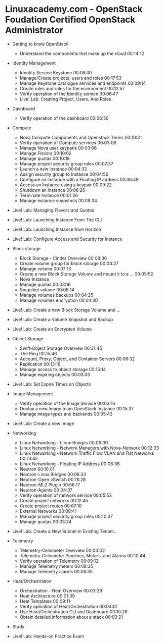 # Linuxacademy.com - OpenStack Foudation Certified OpenStack Administrator

* Getting to know OpenStack
  * Understand the components that make up the cloud  00:14:12

* Identity Management
  * Identity Service Keystone  00:06:00
  * Manage/Create projects, users and roles  00:17:53
  * Manage Keystone catalogue services and endpoints  00:09:14
  * Create roles and rules for the environment  00:12:57
  * Verify operation of the Identity service  00:06:47
  * Live! Lab: Creating Project, Users, And Roles

* Dashboard
  * Verify operation of the dashboard  00:06:50
  
* Compute
  * Nova Compute Components and Openstack Terms  00:10:31
  * Verify operation of Compute services 00:03:06
  * Manage Nova user keyparis  00:03:06
  * Manage Flavors  00:10:02
  * Manage quotas  00:10:18
  * Manage project security group rules  00:07:37
  * Launch a new Instance  00:04:33
  * Assign security group to Instance  00:04:56
  * Configure an Instance with a Floating IP address  00:06:48
  * Access an Instance using a keypair  00:09:22
  * Shutdown an Instance  00:06:26
  * Terminate Instance  00:01:26
  * Manage instance snapshots  00:06:34
  
* Live! Lab: Managing Flavors and Quotas
* Live! Lab: Launching Instance From The CLI
* Live! Lab: Launching Instance from Horizon
* Live! Lab: Configure Access and Security for Instance

* Block storage
  * Block Storage - Cinder Overview 00:08:36
  * Create volume group for block storage 00:04:27
  * Manage volume  00:07:13
  * Create a new Block Storage Volume and mount it to a ...  00:05:52
  * Nova Instance
  * Manage quotas  00:03:16
  * Snapshot volume  00:06:14
  * Manage volumes backups  00:04:25
  * Manage volumes encryption  00:04:30
  
* Live! Lab: Create a new Block Storage Volume and ...
* Live! Lab: Create a Volume Snapshot and Backup
* Live! Lab: Create an Encrypted Volume

* Object Storage
  * Swift-Object Storage Overview  00:21:45
  * The Ring  00:15:46
  * Account, Proxy, Object, and Container Servers  00:06:32
  * Replication  00:13:16
  * Manage access to object storage  00:15:14
  * Manage expiring objects  00:03:03
  
* Live! Lab: Set Expire Times on Objects

* Image Management
  * Verify operation of the Image Service  00:03:16
  * Deploy a new Image to an OpenStack Instance  00:15:37
  * Manage image types and backends  00:05:43
  
* Live! Lab: Create a new Image

* Networking
  * Linux Networking - Linux Bridges  00:06:39
  * Linux Networking - Network Managers with Nova-Network  00:12:33
  * Linux Networking - Network Traffic Flow VLAN and Flat Networks  00:13:45
  * Linux Networking - Floating IP Address  00:08:36
  * Neutron  00:16:01
  * Neutron-Linux Bridges  00:08:33
  * Neutron-Open vSwitch  00:18:28
  * Neutron-ML2 Plugin  00:06:17
  * Neutron-Agents  00:04:37
  * Verify operation of network service  00:05:53
  * Create project networks  00:12:45
  * Create project routes  00:07:10
  * External Networks  00:08:41
  * Manage project security group rules  00:10:37
  * Manage quotas  00:03:24
  
* Live! Lab: Create a New Subnet in Existing Tenant...

* Telemetry
  * Telemetry-Ceilometer Overview 00:04:02
  * Telemetry-Ceilometer Pipelines, Meters, and Alarms  00:10:44
  * Verify operation of Telemetry  00:09:12
  * Manage Telemetry meters  00:08:35
  * Manage Telemetry alarms  00:08:35

* Heat/Orchestration
  * Orchestration - Heat Overview 00:03:29
  * Heat Architecture  00:01:39
  * Heat Templates  00:09:11
  * Verify operation of Heat/Orchestration  00:04:01
  * Use Heat/Orchestration CLI and Dashboard  00:10:26
  * Obtain detailed information about a stack  00:03:21
  
* Study
* Live! Lab: Hands-on Practice Exam
